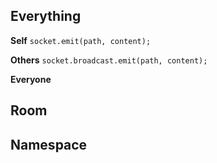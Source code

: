 ## Everything ##
**Self**
`socket.emit(path, content);`

**Others**
`socket.broadcast.emit(path, content);`

**Everyone**
## Room ##
## Namespace ##
